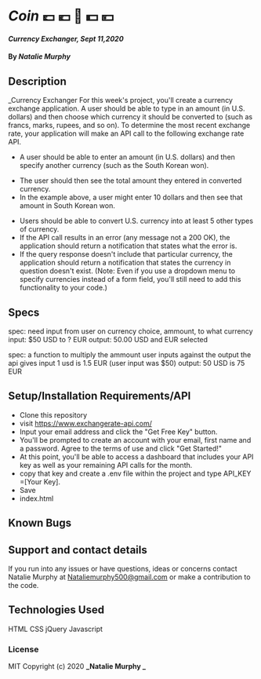 # _Coin_ 💷 💶 💱 💵 💴

#### _Currency Exchanger, Sept 11,2020_

#### By _**Natalie Murphy**_

## Description

\_Currency Exchanger
For this week's project, you'll create a currency exchange application. A user should be able to type in an amount (in U.S. dollars) and then choose which currency it should be converted to (such as francs, marks, rupees, and so on). To determine the most recent exchange rate, your application will make an API call to the following exchange rate API.

- A user should be able to enter an amount (in U.S. dollars) and then specify another currency (such as the South Korean won).

* The user should then see the total amount they entered in converted currency.
* In the example above, a user might enter 10 dollars and then see that amount in South Korean won.

- Users should be able to convert U.S. currency into at least 5 other types of currency.
- If the API call results in an error (any message not a 200 OK), the application should return a notification that states what the error is.
- If the query response doesn't include that particular currency, the application should return a notification that states the currency in question doesn't exist.
  (Note: Even if you use a dropdown menu to specify currencies instead of a form field, you'll still need to add this functionality to your code.)

## Specs

spec: need input from user on currency choice, ammount, to what currency
input: \$50 USD to ? EUR
output: 50.00 USD and EUR selected

spec: a function to multiply the ammount user inputs against the output the api gives
input 1 usd is 1.5 EUR (user input was \$50)
output: 50 USD is 75 EUR

## Setup/Installation Requirements/API

- Clone this repository
- visit https://www.exchangerate-api.com/
- Input your email address and click the "Get Free Key" button.
- You'll be prompted to create an account with your email, first name and a password. Agree to the terms of use and click "Get Started!"
- At this point, you'll be able to access a dashboard that includes your API key as well as your remaining API calls for the month.
- copy that key and create a .env file within the project and type API_KEY =[Your Key].
- Save
- index.html

## Known Bugs

## Support and contact details

If you run into any issues or have questions, ideas or concerns contact Natalie Murphy at Nataliemurphy500@gmail.com or make a contribution to the code.

## Technologies Used

HTML
CSS
jQuery
Javascript

### License

MIT
Copyright (c) 2020 **_Natalie Murphy _**
